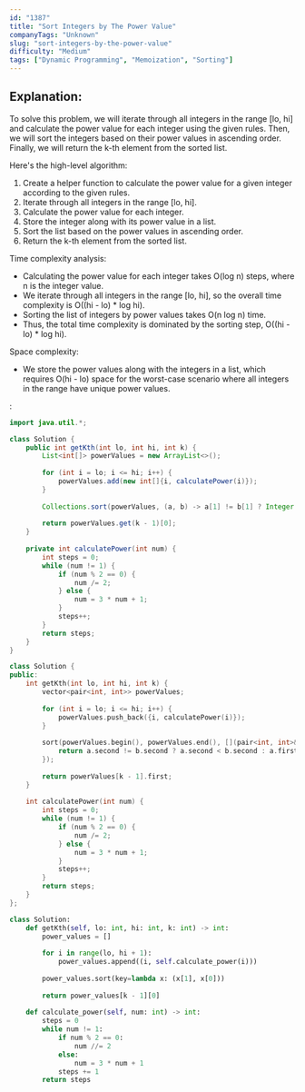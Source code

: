 ```yaml
---
id: "1387"
title: "Sort Integers by The Power Value"
companyTags: "Unknown"
slug: "sort-integers-by-the-power-value"
difficulty: "Medium"
tags: ["Dynamic Programming", "Memoization", "Sorting"]
---
```


## Explanation:

To solve this problem, we will iterate through all integers in the range [lo, hi] and calculate the power value for each integer using the given rules. Then, we will sort the integers based on their power values in ascending order. Finally, we will return the k-th element from the sorted list.

Here's the high-level algorithm:
1. Create a helper function to calculate the power value for a given integer according to the given rules.
2. Iterate through all integers in the range [lo, hi].
3. Calculate the power value for each integer.
4. Store the integer along with its power value in a list.
5. Sort the list based on the power values in ascending order.
6. Return the k-th element from the sorted list.

Time complexity analysis:
- Calculating the power value for each integer takes O(log n) steps, where n is the integer value.
- We iterate through all integers in the range [lo, hi], so the overall time complexity is O((hi - lo) * log hi).
- Sorting the list of integers by power values takes O(n log n) time.
- Thus, the total time complexity is dominated by the sorting step, O((hi - lo) * log hi).

Space complexity:
- We store the power values along with the integers in a list, which requires O(hi - lo) space for the worst-case scenario where all integers in the range have unique power values.

:

```java
import java.util.*;

class Solution {
    public int getKth(int lo, int hi, int k) {
        List<int[]> powerValues = new ArrayList<>();
        
        for (int i = lo; i <= hi; i++) {
            powerValues.add(new int[]{i, calculatePower(i)});
        }
        
        Collections.sort(powerValues, (a, b) -> a[1] != b[1] ? Integer.compare(a[1], b[1]) : Integer.compare(a[0], b[0]));
        
        return powerValues.get(k - 1)[0];
    }
    
    private int calculatePower(int num) {
        int steps = 0;
        while (num != 1) {
            if (num % 2 == 0) {
                num /= 2;
            } else {
                num = 3 * num + 1;
            }
            steps++;
        }
        return steps;
    }
}
```

```cpp
class Solution {
public:
    int getKth(int lo, int hi, int k) {
        vector<pair<int, int>> powerValues;
        
        for (int i = lo; i <= hi; i++) {
            powerValues.push_back({i, calculatePower(i)});
        }
        
        sort(powerValues.begin(), powerValues.end(), [](pair<int, int>& a, pair<int, int>& b) {
            return a.second != b.second ? a.second < b.second : a.first < b.first;
        });
        
        return powerValues[k - 1].first;
    }
    
    int calculatePower(int num) {
        int steps = 0;
        while (num != 1) {
            if (num % 2 == 0) {
                num /= 2;
            } else {
                num = 3 * num + 1;
            }
            steps++;
        }
        return steps;
    }
};
```

```python
class Solution:
    def getKth(self, lo: int, hi: int, k: int) -> int:
        power_values = []
        
        for i in range(lo, hi + 1):
            power_values.append((i, self.calculate_power(i)))
        
        power_values.sort(key=lambda x: (x[1], x[0]))
        
        return power_values[k - 1][0]
    
    def calculate_power(self, num: int) -> int:
        steps = 0
        while num != 1:
            if num % 2 == 0:
                num //= 2
            else:
                num = 3 * num + 1
            steps += 1
        return steps
```